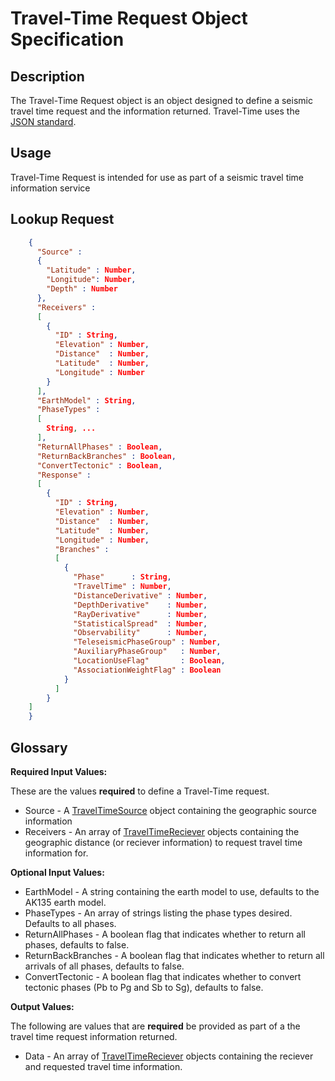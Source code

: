# Travel-Time Request Object Specification

## Description

The Travel-Time Request object is an object designed to define a seismic travel
time request and the information returned.  Travel-Time uses the
[JSON standard](http://www.json.org).

## Usage
Travel-Time Request is intended for use as part of a seismic travel time
information service

## Lookup Request

```json
    {
      "Source" :
      {
        "Latitude" : Number,
        "Longitude": Number,
        "Depth" : Number
      },
      "Receivers" : 
      [
        {
          "ID" : String,
          "Elevation" : Number,
          "Distance"  : Number,
          "Latitude"  : Number,
          "Longitude" : Number
        }
      ],
      "EarthModel" : String,
      "PhaseTypes" :
      [
        String, ...
      ],
      "ReturnAllPhases" : Boolean,
      "ReturnBackBranches" : Boolean,
      "ConvertTectonic" : Boolean,
      "Response" :
      [
        {
          "ID" : String,
          "Elevation" : Number,
          "Distance"  : Number,
          "Latitude"  : Number,
          "Longitude" : Number,
          "Branches" : 
          [
            {
              "Phase"      : String,
              "TravelTime" : Number,
              "DistanceDerivative" : Number,
              "DepthDerivative"    : Number,
              "RayDerivative"      : Number,
              "StatisticalSpread"  : Number,
              "Observability"      : Number,
              "TeleseismicPhaseGroup" : Number,
              "AuxiliaryPhaseGroup"   : Number,
              "LocationUseFlag"       : Boolean,
              "AssociationWeightFlag" : Boolean
            }
          ]
        }
    ]
    }
```


## Glossary

**Required Input Values:**

These are the values **required** to define a Travel-Time request.

* Source -  A [TravelTimeSource](TravelTimeSource.md) object containing the geographic source information
* Receivers - An array of [TravelTimeReciever](TravelTimeReciever.md) objects containing the geographic distance (or reciever information) to request travel time information for.

**Optional Input Values:**

* EarthModel - A string containing the earth model to use, defaults to the
AK135 earth model.
* PhaseTypes - An array of strings listing the phase types desired. Defaults to all phases.
* ReturnAllPhases - A boolean flag that indicates whether to return all phases,
defaults to false.
* ReturnBackBranches - A boolean flag that indicates whether to return all
arrivals of all phases, defaults to false.
* ConvertTectonic - A boolean flag that indicates whether to convert tectonic
phases (Pb to Pg and Sb to Sg), defaults to false.

**Output Values:**

The following are values that are **required** be provided as part of a the
travel time request information returned.

* Data - An array of [TravelTimeReciever](TravelTimeReciever.md) objects containing the reciever and requested travel time information.
